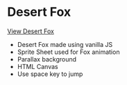 # Desert Fox

[View Desert Fox](https://brixsta.github.io/Desert-Fox/)

- Desert Fox made using vanilla JS
- Sprite Sheet used for Fox animation
- Parallax background
- HTML Canvas
- Use space key to jump
